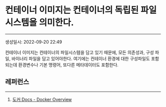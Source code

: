 # 컨테이너 이미지는 컨테이너의 독립된 파일 시스템을 의미한다.
---
생성일시: 2022-09-20 22:49

컨테이너 이미지는 컨테이너의 파일시스템을 담고 있기 때문에, 모든 의존성과, 구성 파일, 바이너리 파일을 담고 있어야한다. 여기에는 컨테이너 환경에 대한 구성파일도 포함되는데 환경변수나 기본 명령어, 또다른 메타데이터도 포함한다.

## 레퍼런스
---
1. [도커 Docs - Docker Overview](https://docs.docker.com/get-started/overview/)
